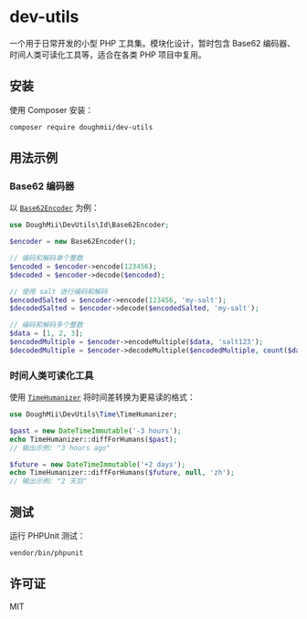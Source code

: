 # dev-utils

一个用于日常开发的小型 PHP 工具集。模块化设计，暂时包含 Base62 编码器、 时间人类可读化工具等，适合在各类 PHP 项目中复用。

## 安装

使用 Composer 安装：

```sh
composer require doughmii/dev-utils
```

## 用法示例

### Base62 编码器

以 [`Base62Encoder`](src/Id/Base62Encoder.php) 为例：

```php
use DoughMii\DevUtils\Id\Base62Encoder;

$encoder = new Base62Encoder();

// 编码和解码单个整数
$encoded = $encoder->encode(123456);
$decoded = $encoder->decode($encoded);

// 使用 salt 进行编码和解码
$encodedSalted = $encoder->encode(123456, 'my-salt');
$decodedSalted = $encoder->decode($encodedSalted, 'my-salt');

// 编码和解码多个整数
$data = [1, 2, 3];
$encodedMultiple = $encoder->encodeMultiple($data, 'salt123');
$decodedMultiple = $encoder->decodeMultiple($encodedMultiple, count($data), 'salt123');
```

### 时间人类可读化工具

使用 [`TimeHumanizer`](src/Time/TimeHumanizer.php) 将时间差转换为更易读的格式：

```php
use DoughMii\DevUtils\Time\TimeHumanizer;

$past = new DateTimeImmutable('-3 hours');
echo TimeHumanizer::diffForHumans($past); 
// 输出示例: "3 hours ago"

$future = new DateTimeImmutable('+2 days');
echo TimeHumanizer::diffForHumans($future, null, 'zh');
// 输出示例: "2 天后"
```

## 测试

运行 PHPUnit 测试：

```sh
vendor/bin/phpunit
```

## 许可证

MIT
